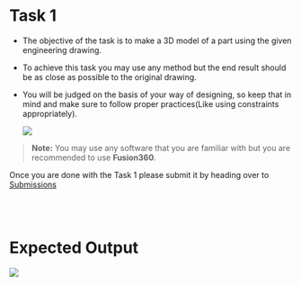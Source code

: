 # Task 1

* The objective of the task is to make a 3D model of a part using the given engineering drawing.

* To achieve this task you may use any method but the end result should be as close as possible to the original drawing.

* You will be judged on the basis of your way of designing, so keep that in mind and make sure to follow proper practices(Like using constraints appropriately).

    <img src="https://i.ibb.co/sqB5GSG/task1-1.png">

>**Note:** You may use any software that you are familiar with but you are recommended to use **Fusion360**.

Once you are done with the Task 1 please submit it by heading over to [Submissions](./submissions.md)

<br></br>

# Expected Output

<img src="https://i.ibb.co/J3Crbpm/cad-task02-v1-v1.gif">


